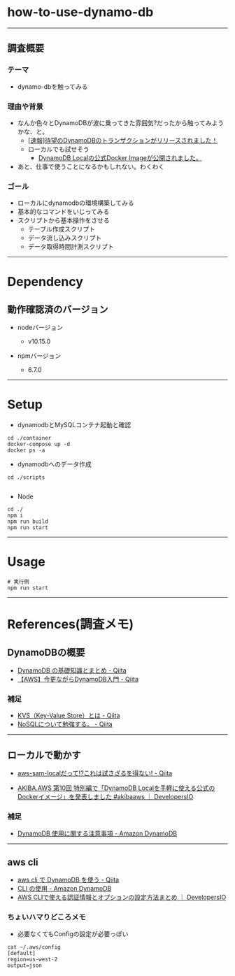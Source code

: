 # how-to-use-dynamo-db

---

## 調査概要

### テーマ

- dynamo-dbを触ってみる

### 理由や背景

- なんか色々とDynamoDBが波に乗ってきた雰囲気?だったから触ってみようかな、と。
    - [\[速報\]待望のDynamoDBのトランザクションがリリースされました！](https://dev.classmethod.jp/cloud/aws/new-release-dynamodb-transactions/)
    - ローカルでも試せそう
      - [DynamoDB Localの公式Docker Imageが公開されました。](http://blog.serverworks.co.jp/tech/2018/08/29/dynamodb-local-dokcer/)
- あと、仕事で使うことになるかもしれない。わくわく

### ゴール

- ローカルにdynamodbの環境構築してみる
- 基本的なコマンドをいじってみる
- スクリプトから基本操作をさせる
    - テーブル作成スクリプト
    - データ流し込みスクリプト
    - データ取得時間計測スクリプト

---

# Dependency

## 動作確認済のバージョン

- nodeバージョン
    - v10.15.0

- npmバージョン
    - 6.7.0

---

# Setup

- dynamodbとMySQLコンテナ起動と確認

```
cd ./container
docker-compose up -d
docker ps -a
```

- dynamodbへのデータ作成

```
cd ./scripts


```

- Node

```
cd ./
npm i
npm run build
npm run start
```
---

# Usage

```
# 実行例
npm run start
```

---

# References(調査メモ)

## DynamoDBの概要

- [DynamoDB の基礎知識とまとめ \- Qiita](https://qiita.com/hshimo/items/e5ad98b21786d796f1da)
- [【AWS】今更ながらDynamoDB入門 \- Qiita](https://qiita.com/maaaato/items/4a0f5c1dcc78677973c9)

### 補足

- [KVS（Key\-Value Store）とは \- Qiita](https://qiita.com/uenohara/items/23eb6ee1259f8a927445)
- [NoSQLについて勉強する。 \- Qiita](https://qiita.com/t_nakayama0714/items/0ff7644666f0122cfba1)

---

## ローカルで動かす

- [aws\-sam\-localだって\!?これは試さざるを得ない\! \- Qiita](https://qiita.com/DeployCat/items/0e631029ae4ef41c0f3f)

- [AKIBA\.AWS 第10回 特別編で「DynamoDB Localを手軽に使える公式のDockerイメージ」を発表しました \#akibaaws ｜ DevelopersIO](https://dev.classmethod.jp/cloud/aws/dynamodb-local-docker-image/)

### 補足

- [DynamoDB 使用に関する注意事項 \- Amazon DynamoDB](https://docs.aws.amazon.com/ja_jp/amazondynamodb/latest/developerguide/DynamoDBLocal.UsageNotes.html)

---

## aws cli

- [aws cli で DynamoDB を使う \- Qiita](https://qiita.com/ekzemplaro/items/93c0aef433a2b633ab4a)
- [CLI の使用 \- Amazon DynamoDB](https://docs.aws.amazon.com/ja_jp/amazondynamodb/latest/developerguide/Tools.CLI.html)
- [AWS CLIで使える認証情報とオプションの設定方法まとめ ｜ DevelopersIO](https://dev.classmethod.jp/cloud/aws/how-to-configure-aws-cli/)

### ちょいハマりどころメモ

- 必要なくてもConfigの設定が必要っぽい

```
cat ~/.aws/config
[default]
region=us-west-2
output=json
```



